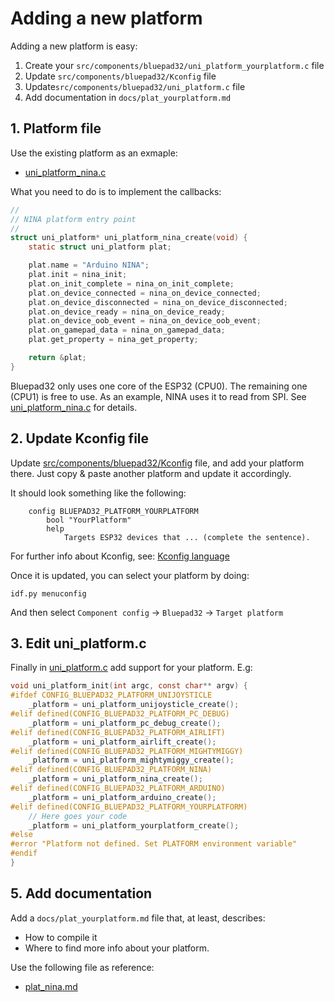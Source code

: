 # Adding a new platform

Adding a new platform is easy:

1. Create your `src/components/bluepad32/uni_platform_yourplatform.c` file
2. Update `src/components/bluepad32/Kconfig` file
3. Update`src/components/bluepad32/uni_platform.c` file
4. Add documentation in `docs/plat_yourplatform.md`

## 1. Platform file

Use the existing platform as an exmaple:

* [uni_platform_nina.c]

What you need to do is to implement the callbacks:

```c
//
// NINA platform entry point
//
struct uni_platform* uni_platform_nina_create(void) {
    static struct uni_platform plat;

    plat.name = "Arduino NINA";
    plat.init = nina_init;
    plat.on_init_complete = nina_on_init_complete;
    plat.on_device_connected = nina_on_device_connected;
    plat.on_device_disconnected = nina_on_device_disconnected;
    plat.on_device_ready = nina_on_device_ready;
    plat.on_device_oob_event = nina_on_device_oob_event;
    plat.on_gamepad_data = nina_on_gamepad_data;
    plat.get_property = nina_get_property;

    return &plat;
}
```

Bluepad32 only uses one core of the ESP32 (CPU0). The remaining one (CPU1) is
free to use. As an example, NINA uses it to read from SPI. See [uni_platform_nina.c] for details.

[uni_platform_nina.c]: https://gitlab.com/ricardoquesada/bluepad32/-/blob/main/src/components/bluepad32/uni_platform_nina.c

## 2. Update Kconfig file

Update [src/components/bluepad32/Kconfig] file, and add your platform there. Just copy & paste another platform and update it accordingly.

It should look something like the following:

```
    config BLUEPAD32_PLATFORM_YOURPLATFORM
        bool "YourPlatform"
        help
            Targets ESP32 devices that ... (complete the sentence).
```

For further info about Kconfig, see: [Kconfig language][kconfig_doc]

Once it is updated, you can select your platform by doing:

```
idf.py menuconfig
```

And then select `Component config` -> `Bluepad32` -> `Target platform`


[src/components/bluepad32/Kconfig]: https://gitlab.com/ricardoquesada/bluepad32/-/blob/main/src/components/bluepad32/Kconfig
[kconfig_doc]: https://www.kernel.org/doc/html/latest/kbuild/kconfig-language.html


## 3. Edit uni_platform.c

Finally in [uni_platform.c] add support for your platform. E.g:

```c
void uni_platform_init(int argc, const char** argv) {
#ifdef CONFIG_BLUEPAD32_PLATFORM_UNIJOYSTICLE
    _platform = uni_platform_unijoysticle_create();
#elif defined(CONFIG_BLUEPAD32_PLATFORM_PC_DEBUG)
    _platform = uni_platform_pc_debug_create();
#elif defined(CONFIG_BLUEPAD32_PLATFORM_AIRLIFT)
    _platform = uni_platform_airlift_create();
#elif defined(CONFIG_BLUEPAD32_PLATFORM_MIGHTYMIGGY)
    _platform = uni_platform_mightymiggy_create();
#elif defined(CONFIG_BLUEPAD32_PLATFORM_NINA)
    _platform = uni_platform_nina_create();
#elif defined(CONFIG_BLUEPAD32_PLATFORM_ARDUINO)
    _platform = uni_platform_arduino_create();
#elif defined(CONFIG_BLUEPAD32_PLATFORM_YOURPLATFORM)
    // Here goes your code
    _platform = uni_platform_yourplatform_create();
#else
#error "Platform not defined. Set PLATFORM environment variable"
#endif
}

```

[uni_platform.c]: https://gitlab.com/ricardoquesada/bluepad32/-/blob/master/src/main/uni_platform.c


## 5. Add documentation

Add a `docs/plat_yourplatform.md` file that, at least, describes:

* How to compile it
* Where to find more info about your platform.

Use the following file as reference:

* [plat_nina.md]

[plat_nina.md]:  https://gitlab.com/ricardoquesada/bluepad32/-/blob/master/docs/plat_nina.md
